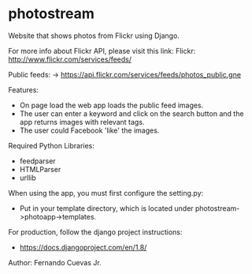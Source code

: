 # photostream
Website that shows photos from Flickr using Django.

For more info about Flickr API, please visit this link:
Flickr: http://www.flickr.com/services/feeds/

Public feeds: → https://api.flickr.com/services/feeds/photos_public.gne

Features:
- On page load the web app loads the public feed images.
- The user can enter a keyword and click on the search button and the app returns images with relevant tags.
- The user could Facebook 'like' the images.

Required Python Libraries:
- feedparser
- HTMLParser
- urllib

When using the app, you must first configure the setting.py:
- Put in your template directory, which is located under photostream->photoapp->templates.

For production, follow the django project instructions:
- https://docs.djangoproject.com/en/1.8/

Author:
Fernando Cuevas Jr.
